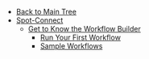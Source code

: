 <!-- Table of Contents -->

- <a href="/" class="sidebar-home"><i data-feather="arrow-left" class="sidebar-back-icon"></i>Back to Main Tree</a>
- [Spot-Connect](spot-connect/)
  - [Get to Know the Workflow Builder](spot-connect/get-to-know/)
    - [Run Your First Workflow](spot-connect/get-to-know/run-first-workflow)
    - [Sample Workflows](spot-connect/get-to-know/quickstart-workflow-templates)  

